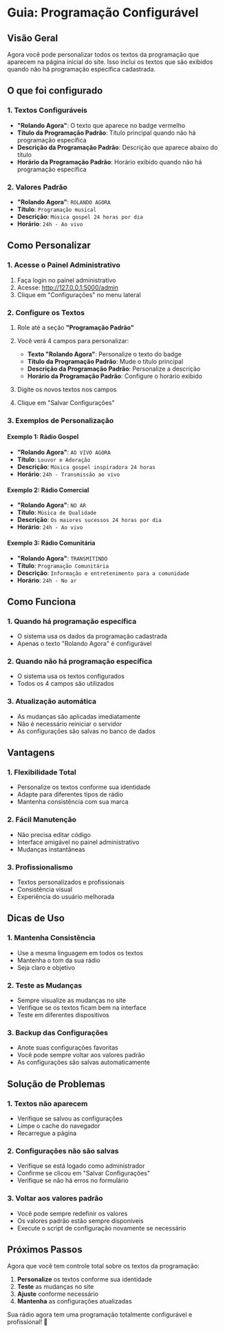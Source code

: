 # Guia: Programação Configurável

## Visão Geral

Agora você pode personalizar todos os textos da programação que aparecem na página inicial do site. Isso inclui os textos que são exibidos quando não há programação específica cadastrada.

## O que foi configurado

### 1. Textos Configuráveis

- **"Rolando Agora"**: O texto que aparece no badge vermelho
- **Título da Programação Padrão**: Título principal quando não há programação específica
- **Descrição da Programação Padrão**: Descrição que aparece abaixo do título
- **Horário da Programação Padrão**: Horário exibido quando não há programação específica

### 2. Valores Padrão

- **"Rolando Agora"**: `ROLANDO AGORA`
- **Título**: `Programação musical`
- **Descrição**: `Música gospel 24 horas por dia`
- **Horário**: `24h - Ao vivo`

## Como Personalizar

### 1. Acesse o Painel Administrativo

1. Faça login no painel administrativo
2. Acesse: http://127.0.0.1:5000/admin
3. Clique em "Configurações" no menu lateral

### 2. Configure os Textos

1. Role até a seção **"Programação Padrão"**
2. Você verá 4 campos para personalizar:

   - **Texto "Rolando Agora"**: Personalize o texto do badge
   - **Título da Programação Padrão**: Mude o título principal
   - **Descrição da Programação Padrão**: Personalize a descrição
   - **Horário da Programação Padrão**: Configure o horário exibido

3. Digite os novos textos nos campos
4. Clique em "Salvar Configurações"

### 3. Exemplos de Personalização

#### Exemplo 1: Rádio Gospel
- **"Rolando Agora"**: `AO VIVO AGORA`
- **Título**: `Louvor e Adoração`
- **Descrição**: `Música gospel inspiradora 24 horas`
- **Horário**: `24h - Transmissão ao vivo`

#### Exemplo 2: Rádio Comercial
- **"Rolando Agora"**: `NO AR`
- **Título**: `Música de Qualidade`
- **Descrição**: `Os maiores sucessos 24 horas por dia`
- **Horário**: `24h - Ao vivo`

#### Exemplo 3: Rádio Comunitária
- **"Rolando Agora"**: `TRANSMITINDO`
- **Título**: `Programação Comunitária`
- **Descrição**: `Informação e entretenimento para a comunidade`
- **Horário**: `24h - No ar`

## Como Funciona

### 1. Quando há programação específica
- O sistema usa os dados da programação cadastrada
- Apenas o texto "Rolando Agora" é configurável

### 2. Quando não há programação específica
- O sistema usa os textos configurados
- Todos os 4 campos são utilizados

### 3. Atualização automática
- As mudanças são aplicadas imediatamente
- Não é necessário reiniciar o servidor
- As configurações são salvas no banco de dados

## Vantagens

### 1. Flexibilidade Total
- Personalize os textos conforme sua identidade
- Adapte para diferentes tipos de rádio
- Mantenha consistência com sua marca

### 2. Fácil Manutenção
- Não precisa editar código
- Interface amigável no painel administrativo
- Mudanças instantâneas

### 3. Profissionalismo
- Textos personalizados e profissionais
- Consistência visual
- Experiência do usuário melhorada

## Dicas de Uso

### 1. Mantenha Consistência
- Use a mesma linguagem em todos os textos
- Mantenha o tom da sua rádio
- Seja claro e objetivo

### 2. Teste as Mudanças
- Sempre visualize as mudanças no site
- Verifique se os textos ficam bem na interface
- Teste em diferentes dispositivos

### 3. Backup das Configurações
- Anote suas configurações favoritas
- Você pode sempre voltar aos valores padrão
- As configurações são salvas automaticamente

## Solução de Problemas

### 1. Textos não aparecem
- Verifique se salvou as configurações
- Limpe o cache do navegador
- Recarregue a página

### 2. Configurações não são salvas
- Verifique se está logado como administrador
- Confirme se clicou em "Salvar Configurações"
- Verifique se não há erros no formulário

### 3. Voltar aos valores padrão
- Você pode sempre redefinir os valores
- Os valores padrão estão sempre disponíveis
- Execute o script de configuração novamente se necessário

## Próximos Passos

Agora que você tem controle total sobre os textos da programação:

1. **Personalize** os textos conforme sua identidade
2. **Teste** as mudanças no site
3. **Ajuste** conforme necessário
4. **Mantenha** as configurações atualizadas

Sua rádio agora tem uma programação totalmente configurável e profissional! 🎉 